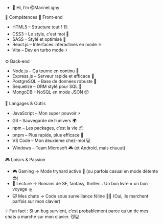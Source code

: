 - 👋 Hi, I’m @MarineLigny

🚀 Compétences
🎨 Front-end
- HTML5 – Structure tout ! 🏗️
- CSS3 – Le style, c'est moi 🎨
- SASS – Stylé et optimisé 💅
- React.js – Interfaces interactives en mode ⚛️
- Vite – Dev en turbo mode ⚡

⚙️ Back-end
- Node.js – Ça tourne en continu 🔄
- Express.js – Serveur rapide et efficace 🚀
- PostgreSQL – Base de données robuste 🐘
- Sequelize – ORM stylé pour SQL 🔗
- MongoDB – NoSQL en mode JSON 📦

📜 Langages & Outils
- JavaScript – Mon super pouvoir ⚡
- Git – Sauvegarde de l’univers 🌍
- npm – Les packages, c’est la vie 📦
- pnpm – Plus rapide, plus efficace 🚀
- VS Code – Mon deuxième chez-moi 💻
- Windows – Team Microsoft 🎮 (et Android, mais chuuut)

🎮 Loisirs & Passion
- 🎮 Gaming → Mode tryhard activé 🎯 (ou parfois casual en mode détente 😎)
- 📖 Lecture → Romans de SF, fantasy, thriller… Un bon livre = un bon voyage 🛸
- 🐱 Mes chats → Code sous surveillance féline 👀🐾 (Oui, ils marchent parfois sur mon clavier)

💡 Fun fact : Si un bug survient, c’est probablement parce qu’un de mes chats a marché sur mon clavier. 😼💻
